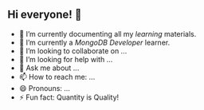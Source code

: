 ## Hi everyone! 👋



- 🔭 I’m currently documenting all my *learning* materials.
- 🌱 I’m currently a *MongoDB Developer* learner.
- 👯 I’m looking to collaborate on ...
- 🤔 I’m looking for help with ...
- 💬 Ask me about ...
- 📫 How to reach me: ...
- 😄 Pronouns: ...
- ⚡ Fun fact: Quantity is Quality!
